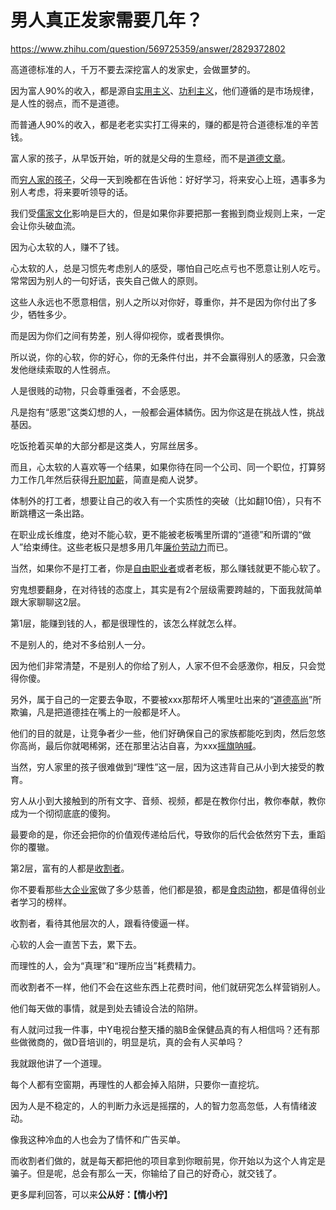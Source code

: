 # 男人真正发家需要几年？

https://www.zhihu.com/question/569725359/answer/2829372802

高道德标准的人，千万不要去深挖富人的发家史，会做噩梦的。

因为富人90%的收入，都是源自[实用主义](https://www.zhihu.com/search?q=%E5%AE%9E%E7%94%A8%E4%B8%BB%E4%B9%89&search_source=Entity&hybrid_search_source=Entity&hybrid_search_extra=%7B%22sourceType%22%3A%22answer%22%2C%22sourceId%22%3A2829372802%7D)、[功利主义](https://www.zhihu.com/search?q=%E5%8A%9F%E5%88%A9%E4%B8%BB%E4%B9%89&search_source=Entity&hybrid_search_source=Entity&hybrid_search_extra=%7B%22sourceType%22%3A%22answer%22%2C%22sourceId%22%3A2829372802%7D)，他们遵循的是市场规律，是人性的弱点，而不是道德。

而普通人90%的收入，都是老老实实打工得来的，赚的都是符合道德标准的辛苦钱。

富人家的孩子，从早饭开始，听的就是父母的生意经，而不是[道德文章](https://www.zhihu.com/search?q=%E9%81%93%E5%BE%B7%E6%96%87%E7%AB%A0&search_source=Entity&hybrid_search_source=Entity&hybrid_search_extra=%7B%22sourceType%22%3A%22answer%22%2C%22sourceId%22%3A2829372802%7D)。

而[穷人家的孩子](https://www.zhihu.com/search?q=%E7%A9%B7%E4%BA%BA%E5%AE%B6%E7%9A%84%E5%AD%A9%E5%AD%90&search_source=Entity&hybrid_search_source=Entity&hybrid_search_extra=%7B%22sourceType%22%3A%22answer%22%2C%22sourceId%22%3A2829372802%7D)，父母一天到晚都在告诉他：好好学习，将来安心上班，遇事多为别人考虑，将来要听领导的话。

我们受[儒家文化](https://www.zhihu.com/search?q=%E5%84%92%E5%AE%B6%E6%96%87%E5%8C%96&search_source=Entity&hybrid_search_source=Entity&hybrid_search_extra=%7B%22sourceType%22%3A%22answer%22%2C%22sourceId%22%3A2829372802%7D)影响是巨大的，但是如果你非要把那一套搬到商业规则上来，一定会让你头破血流。

因为心太软的人，赚不了钱。

心太软的人，总是习惯先考虑别人的感受，哪怕自己吃点亏也不愿意让别人吃亏。常常因为别人的一句好话，丧失自己做人的原则。

这些人永远也不愿意相信，别人之所以对你好，尊重你，并不是因为你付出了多少，牺牲多少。

而是因为你们之间有势差，别人得仰视你，或者畏惧你。

所以说，你的心软，你的好心，你的无条件付出，并不会赢得别人的感激，只会激发他继续索取的人性弱点。

人是很贱的动物，只会尊重强者，不会感恩。

凡是抱有“感恩”这类幻想的人，一般都会遍体鳞伤。因为你这是在挑战人性，挑战基因。

吃饭抢着买单的大部分都是这类人，穷屌丝居多。

而且，心太软的人喜欢等一个结果，如果你待在同一个公司、同一个职位，打算努力工作几年然后获得[升职加薪](https://www.zhihu.com/search?q=%E5%8D%87%E8%81%8C%E5%8A%A0%E8%96%AA&search_source=Entity&hybrid_search_source=Entity&hybrid_search_extra=%7B%22sourceType%22%3A%22answer%22%2C%22sourceId%22%3A2829372802%7D)，简直是痴人说梦。

体制外的打工者，想要让自己的收入有一个实质性的突破（比如翻10倍），只有不断跳槽这一条出路。

在职业成长维度，绝对不能心软，更不能被老板嘴里所谓的“道德”和所谓的“做人”给束缚住。这些老板只是想多用几年[廉价劳动力](https://www.zhihu.com/search?q=%E5%BB%89%E4%BB%B7%E5%8A%B3%E5%8A%A8%E5%8A%9B&search_source=Entity&hybrid_search_source=Entity&hybrid_search_extra=%7B%22sourceType%22%3A%22answer%22%2C%22sourceId%22%3A2829372802%7D)而已。

当然，如果你不是打工者，你是[自由职业者](https://www.zhihu.com/search?q=%E8%87%AA%E7%94%B1%E8%81%8C%E4%B8%9A%E8%80%85&search_source=Entity&hybrid_search_source=Entity&hybrid_search_extra=%7B%22sourceType%22%3A%22answer%22%2C%22sourceId%22%3A2829372802%7D)或者老板，那么赚钱就更不能心软了。

穷鬼想要翻身，在对待钱的态度上，其实是有2个层级需要跨越的，下面我就简单跟大家聊聊这2层。

第1层，能赚到钱的人，都是很理性的，该怎么样就怎么样。

不是别人的，绝对不多给别人一分。

因为他们非常清楚，不是别人的你给了别人，人家不但不会感激你，相反，只会觉得你傻。

另外，属于自己的一定要去争取，不要被xxx那帮坏人嘴里吐出来的“[道德高尚](https://www.zhihu.com/search?q=%E9%81%93%E5%BE%B7%E9%AB%98%E5%B0%9A&search_source=Entity&hybrid_search_source=Entity&hybrid_search_extra=%7B%22sourceType%22%3A%22answer%22%2C%22sourceId%22%3A2829372802%7D)”所欺骗，凡是把道德挂在嘴上的一般都是坏人。

他们的目的就是，让竞争者少一些，他们好确保自己的家族都能吃到肉，然后忽悠你高尚，最后你就喝稀粥，还在那里沾沾自喜，为xxx[摇旗呐喊](https://www.zhihu.com/search?q=%E6%91%87%E6%97%97%E5%91%90%E5%96%8A&search_source=Entity&hybrid_search_source=Entity&hybrid_search_extra=%7B%22sourceType%22%3A%22answer%22%2C%22sourceId%22%3A2829372802%7D)。

当然，穷人家里的孩子很难做到“理性”这一层，因为这违背自己从小到大接受的教育。

穷人从小到大接触到的所有文字、音频、视频，都是在教你付出，教你奉献，教你成为一个彻彻底底的傻狗。

最要命的是，你还会把你的价值观传递给后代，导致你的后代会依然穷下去，重蹈你的覆辙。

第2层，富有的人都是[收割者](https://www.zhihu.com/search?q=%E6%94%B6%E5%89%B2%E8%80%85&search_source=Entity&hybrid_search_source=Entity&hybrid_search_extra=%7B%22sourceType%22%3A%22answer%22%2C%22sourceId%22%3A2829372802%7D)。

你不要看那些[大企业家](https://www.zhihu.com/search?q=%E5%A4%A7%E4%BC%81%E4%B8%9A%E5%AE%B6&search_source=Entity&hybrid_search_source=Entity&hybrid_search_extra=%7B%22sourceType%22%3A%22answer%22%2C%22sourceId%22%3A2829372802%7D)做了多少慈善，他们都是狼，都是[食肉动物](https://www.zhihu.com/search?q=%E9%A3%9F%E8%82%89%E5%8A%A8%E7%89%A9&search_source=Entity&hybrid_search_source=Entity&hybrid_search_extra=%7B%22sourceType%22%3A%22answer%22%2C%22sourceId%22%3A2829372802%7D)，都是值得创业者学习的榜样。

收割者，看待其他层次的人，跟看待傻逼一样。

心软的人会一直苦下去，累下去。

而理性的人，会为“真理”和“理所应当”耗费精力。

而收割者不一样，他们不会在这些东西上花费时间，他们就研究怎么样营销别人。

他们每天做的事情，就是到处去铺设合法的陷阱。

有人就问过我一件事，中Y电视台整天播的脑B金保健品真的有人相信吗？还有那些做微商的，做D音培训的，明显是坑，真的会有人买单吗？

我就跟他讲了一个道理。

每个人都有空窗期，再理性的人都会掉入陷阱，只要你一直挖坑。

因为人是不稳定的，人的判断力永远是摇摆的，人的智力忽高忽低，人有情绪波动。

像我这种冷血的人也会为了情怀和广告买单。

而收割者们做的，就是每天都把他的项目拿到你眼前晃，你开始以为这个人肯定是骗子。但是呢，总会有那么一天，你输给了自己的好奇心，就交钱了。

更多犀利回答，可以来**公从好：【情小柠】**